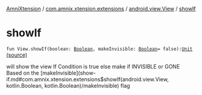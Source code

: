 [AmniXtension](../../index.md) / [com.amnix.xtension.extensions](../index.md) / [android.view.View](index.md) / [showIf](./show-if.md)

# showIf

`fun View.showIf(boolean: `[`Boolean`](https://kotlinlang.org/api/latest/jvm/stdlib/kotlin/-boolean/index.html)`, makeInvisible: `[`Boolean`](https://kotlinlang.org/api/latest/jvm/stdlib/kotlin/-boolean/index.html)` = false): `[`Unit`](https://kotlinlang.org/api/latest/jvm/stdlib/kotlin/-unit/index.html) [(source)](https://github.com/AmniX/AmniXTension/tree/master/AmniXtension/src/main/java/com/amnix/xtension/extensions/ViewExtensions.kt#L83)

will show the view If Condition is true else make if INVISIBLE or GONE Based on the [makeInvisible](show-if.md#com.amnix.xtension.extensions$showIf(android.view.View, kotlin.Boolean, kotlin.Boolean)/makeInvisible) flag

